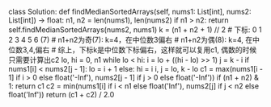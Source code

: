 class Solution:
    def findMedianSortedArrays(self, nums1: List[int], nums2: List[int]) -> float:
        n1, n2 = len(nums1), len(nums2)
        if n1 > n2:
            return self.findMedianSortedArrays(nums2, nums1)
        k = (n1 + n2 + 1) // 2
        # 下标: 0 1 2 3 4 5 6 (7)
        # n1+n2为奇(7): k=4，在中位数3偏右
        # n1+n2为偶(8): k=4, 在中位数3,4,偏右
        # 综上，下标k是中位数下标偏右，这样就可以复用c1, 偶数的时候只需要计算出c2
        lo, hi = 0, n1
        while lo < hi:
            i = lo + ((hi - lo) >> 1)
            j = k - i
            if nums1[i] < nums2[j - 1]:
                lo = i + 1
            else:
                hi = i
        i, j = lo, k - lo
        c1 = max(nums1[i - 1] if i > 0 else float('-Inf'), nums2[j - 1] if j > 0 else float('-Inf'))
        if (n1 + n2) & 1:
            return c1
        c2 = min(nums1[i] if i < n1 else float('Inf'), nums2[j] if j < n2 else float('Inf'))
        return (c1 + c2) / 2.0
